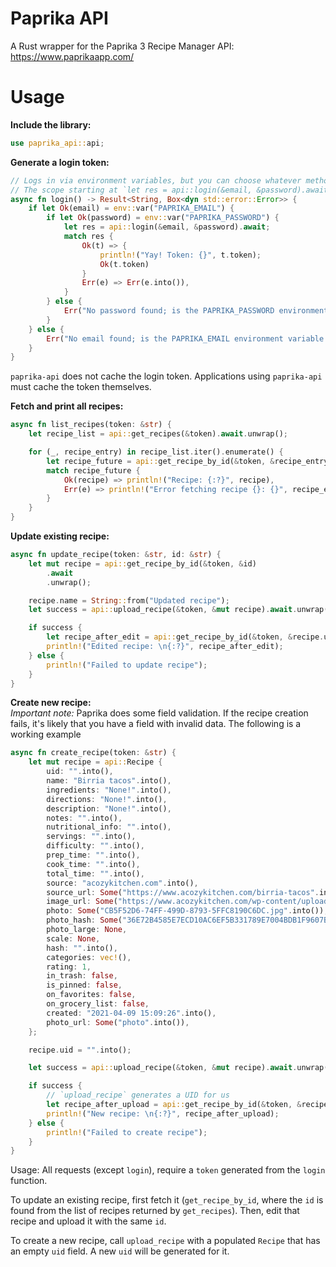 # Paprika API

A Rust wrapper for the Paprika 3 Recipe Manager API: https://www.paprikaapp.com/

# Usage
**Include the library:**  
```rust
use paprika_api::api;
```

**Generate a login token:**
```rust
// Logs in via environment variables, but you can choose whatever method you like.
// The scope starting at `let res = api::login(&email, &password).await;` is what really matters
async fn login() -> Result<String, Box<dyn std::error::Error>> {
    if let Ok(email) = env::var("PAPRIKA_EMAIL") {
        if let Ok(password) = env::var("PAPRIKA_PASSWORD") {
            let res = api::login(&email, &password).await;
            match res {
                Ok(t) => {
                    println!("Yay! Token: {}", t.token);
                    Ok(t.token)
                }
                Err(e) => Err(e.into()),
            }
        } else {
            Err("No password found; is the PAPRIKA_PASSWORD environment variable set?".into())
        }
    } else {
        Err("No email found; is the PAPRIKA_EMAIL environment variable set?".into())
    }
}
```
`paprika-api` does not cache the login token. Applications using `paprika-api` must cache the token themselves.

**Fetch and print all recipes:**  
```rust
async fn list_recipes(token: &str) {
    let recipe_list = api::get_recipes(&token).await.unwrap();

    for (_, recipe_entry) in recipe_list.iter().enumerate() {
        let recipe_future = api::get_recipe_by_id(&token, &recipe_entry.uid).await;
        match recipe_future {
            Ok(recipe) => println!("Recipe: {:?}", recipe),
            Err(e) => println!("Error fetching recipe {}: {}", recipe_entry.uid, e),
        }
    }
}
```

**Update existing recipe:**
```rust
async fn update_recipe(token: &str, id: &str) {
    let mut recipe = api::get_recipe_by_id(&token, &id)
        .await
        .unwrap();

    recipe.name = String::from("Updated recipe");
    let success = api::upload_recipe(&token, &mut recipe).await.unwrap();

    if success {
        let recipe_after_edit = api::get_recipe_by_id(&token, &recipe.uid).await.unwrap();
        println!("Edited recipe: \n{:?}", recipe_after_edit);
    } else {
        println!("Failed to update recipe");
    }
}
```

**Create new recipe:**  
*Important note:* Paprika does some field validation. If the recipe creation fails, it's likely that you have a field with invalid data. The following is a working example
```rust
async fn create_recipe(token: &str) {
    let mut recipe = api::Recipe {
        uid: "".into(),
        name: "Birria tacos".into(),
        ingredients: "None!".into(),
        directions: "None!".into(),
        description: "None!".into(),
        notes: "".into(),
        nutritional_info: "".into(),
        servings: "".into(),
        difficulty: "".into(),
        prep_time: "".into(),
        cook_time: "".into(),
        total_time: "".into(),
        source: "acozykitchen.com".into(),
        source_url: Some("https://www.acozykitchen.com/birria-tacos".into()),
        image_url: Some("https://www.acozykitchen.com/wp-content/uploads/2021/01/BirriaTacos-11-1227x1536-2-500x500.jpg".into()),
        photo: Some("CB5F52D6-74FF-499D-8793-5FFC8190C6DC.jpg".into()),
        photo_hash: Some("36E72B4585E7ECD10AC6EF5B331789E7004BDB1F9607BC22BE27759CDD143FB6".into()),
        photo_large: None,
        scale: None,
        hash: "".into(),
        categories: vec!(),
        rating: 1,
        in_trash: false,
        is_pinned: false,
        on_favorites: false,
        on_grocery_list: false,
        created: "2021-04-09 15:09:26".into(),
        photo_url: Some("photo".into()),
    };

    recipe.uid = "".into();

    let success = api::upload_recipe(&token, &mut recipe).await.unwrap();

    if success {
        // `upload_recipe` generates a UID for us
        let recipe_after_upload = api::get_recipe_by_id(&token, &recipe.uid).await.unwrap();
        println!("New recipe: \n{:?}", recipe_after_upload);
    } else {
        println!("Failed to create recipe");
    }
}
```

Usage: All requests (except `login`), require a `token` generated from the `login` function.

To update an existing recipe, first fetch it (`get_recipe_by_id`, where the `id` is found from the list of recipes returned by `get_recipes`). Then, edit that recipe and upload it with the same `id`.

To create a new recipe, call `upload_recipe` with a populated `Recipe` that has an empty `uid` field. A new `uid` will be generated for it.
